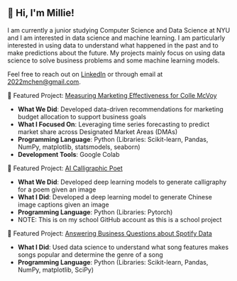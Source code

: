 ## 👋 Hi, I'm Millie!

I am currently a junior studying Computer Science and Data Science at NYU and I am interested in data science and machine learning. I am particularly interested in using data to understand what happened in the past and to make predictions about the future. My projects mainly focus on using data science to solve business problems and some machine learning models. 

Feel free to reach out on [LinkedIn](https://www.linkedin.com/in/millie-chen-4ba391246) or through email at 2022mchen@gmail.com.



🎯 Featured Project: [Measuring Marketing Effectiveness for Colle McVoy](https://github.com/BTT-StudioAI-ColleMcVoy/MeasuringMarketingEffectiveness)
- **What We Did**: Developed data-driven recommendations for marketing budget allocation to support business goals
- **What I Focused On**: Leveraging time series forecasting to predict market share across Designated Market Areas (DMAs)
- **Programming Language**: Python (Libraries: Scikit-learn, Pandas, NumPy, matplotlib, statsmodels, seaborn)
- **Development Tools**: Google Colab

🎯 Featured Project: [AI Calligraphic Poet](https://github.com/AlanMuErDan/DS-UA-301-AI-Calligraphic-Poet-Project)
- **What We Did**: Developed deep learning models to generate calligraphy for a poem given an image
- **What I Did**: Developed a deep learning model to generate Chinese image captions given an image
- **Programming Language**: Python (Libraries: Pytorch)
- NOTE: This is on my school GitHub account as this is a school project

🎯 Featured Project: [Answering Business Questions about Spotify Data](https://github.com/2022mc12/dataScienceCapstone)
- **What I Did**: Used data science to understand what song features makes songs popular and determine the genre of a song
- **Programming Language**: Python (Libraries: Scikit-learn, Pandas, NumPy, matplotlib, SciPy)

<!--
**2022mc12/2022mc12** is a ✨ _special_ ✨ repository because its `README.md` (this file) appears on your GitHub profile.

Here are some ideas to get you started:

- 🔭 I’m currently working on ...
- 🌱 I’m currently learning ...
- 👯 I’m looking to collaborate on ...
- 🤔 I’m looking for help with ...
- 💬 Ask me about ...
- 📫 How to reach me: ...
- 😄 Pronouns: ...
- ⚡ Fun fact: ...
-->
